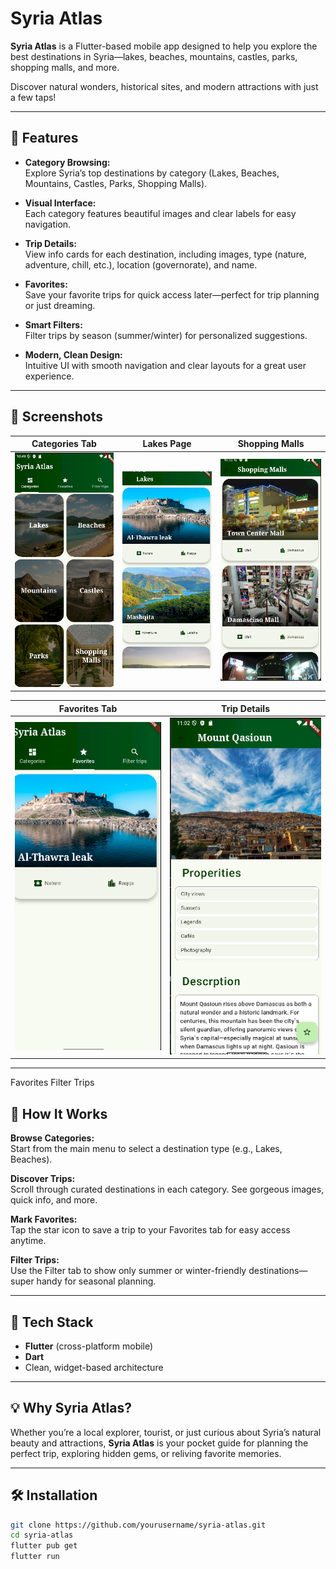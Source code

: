 # Syria Atlas

**Syria Atlas** is a Flutter-based mobile app designed to help you explore the best destinations in Syria—lakes, beaches, mountains, castles, parks, shopping malls, and more.

Discover natural wonders, historical sites, and modern attractions with just a few taps!

---

## 🌟 Features

- **Category Browsing:**  
  Explore Syria’s top destinations by category (Lakes, Beaches, Mountains, Castles, Parks, Shopping Malls).

- **Visual Interface:**  
  Each category features beautiful images and clear labels for easy navigation.

- **Trip Details:**  
  View info cards for each destination, including images, type (nature, adventure, chill, etc.), location (governorate), and name.

- **Favorites:**  
  Save your favorite trips for quick access later—perfect for trip planning or just dreaming.

- **Smart Filters:**  
  Filter trips by season (summer/winter) for personalized suggestions.

- **Modern, Clean Design:**  
  Intuitive UI with smooth navigation and clear layouts for a great user experience.

---

## 📱 Screenshots

| Categories Tab | Lakes Page | Shopping Malls |
|:--------------:|:----------:|:--------------:|
| ![Categories Tab](images/screenshots/main.png) | ![Lakes Page](images/screenshots/lakes.png) | ![Shopping Malls](images/screenshots/malls.png) |

| Favorites Tab | Trip Details |
|:-------------:|:------------:|
| ![Favorites Tab](images/screenshots/favorite.png) | ![Trip Details](images/screenshots/tripdetailes.png) |

---




Favorites	Filter Trips
## 🚀 How It Works

**Browse Categories:**  
Start from the main menu to select a destination type (e.g., Lakes, Beaches).

**Discover Trips:**  
Scroll through curated destinations in each category. See gorgeous images, quick info, and more.

**Mark Favorites:**  
Tap the star icon to save a trip to your Favorites tab for easy access anytime.

**Filter Trips:**  
Use the Filter tab to show only summer or winter-friendly destinations—super handy for seasonal planning.

---

## 🧩 Tech Stack

- **Flutter** (cross-platform mobile)
- **Dart**
- Clean, widget-based architecture

---

## 💡 Why Syria Atlas?

Whether you’re a local explorer, tourist, or just curious about Syria’s natural beauty and attractions, **Syria Atlas** is your pocket guide for planning the perfect trip, exploring hidden gems, or reliving favorite memories.

---

## 🛠️ Installation

```bash
git clone https://github.com/yourusername/syria-atlas.git
cd syria-atlas
flutter pub get
flutter run
